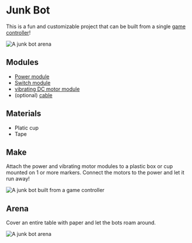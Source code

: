 # Junk Bot

This is a fun and customizable project that can be built from a single [game controller]({{site.baseurl}}/toys/game-controller)!

![A junk bot arena]({{site.baseurl}}/assets/junkbots.gif)

## Modules

* [Power module]({{site.baseurl}}/modules/power)
* [Switch module]({{site.baseurl}}/modules/input/toggle-switch)
* [vibrating DC motor module]({{site.baseurl}}/modules/output/dc-vibrating-motor)
* (optional) [cable]({{site.baseurl}}/modules/wire/cable)

## Materials

* Platic cup
* Tape

## Make

Attach the power and vibrating motor modules to a plastic box or cup
mounted on 1 or more markers. Connect the motors to the power and let it run away!

![A junk bot built from a game controller]({{site.baseurl}}/assets/gamecontrollerbot.gif)

## Arena

Cover an entire table with paper and let the bots roam around.

![A junk bot arena]({{site.baseurl}}/assets/junkbotsarena.jpg)
